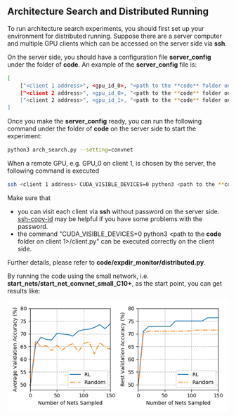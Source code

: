 ## Architecture Search and Distributed Running
To run architecture search experiments, you should first set up your 
environment for distributed running. Suppose there are a server computer
and multiple GPU clients which can be accessed on the server side 
via **ssh**. 

On the server side, you should have a configuration file **server_config** 
under the folder of **code**. An example of the **server_config** file is:
```bash
[
	["<client 1 address>", <gpu_id_0>, "<path to the **code** folder on client 1>/client.py"],
	["<client 2 address>", <gpu_id_0>, "<path to the **code** folder on client 2>/client.py"],
	["<client 2 address>", <gpu_id_1>, "<path to the **code** folder on client 2>/client.py"]
]
```
Once you make the **server_config** ready, you can run the following command under the folder of 
**code** on the server side to start the experiment:
```bash
python3 arch_search.py --setting=convnet
```


When a remote GPU, e.g. GPU_0 on client 1, is chosen 
by the server, the following command is executed
```bash
ssh <client 1 address> CUDA_VISIBLE_DEVICES=0 python3 <path to the **code** folder on client 1>/client.py 
```
Make sure that
- you can visit each client via **ssh** without password on the server side. 
[ssh-copy-id](https://www.ssh.com/ssh/copy-id) may be helpful if you have some problems with the password.
- the command "CUDA_VISIBLE_DEVICES=0 python3 <path to the **code** folder on client 1>/client.py" can be 
executed correctly on the client side.

Further details, please refer to **code/expdir_monitor/distributed.py**.

By running the code using the small network, i.e. 
**start_nets/start_net_convnet_small_C10+**, as the start point, 
you can get results like:

![](../figures/result_sample.png)
